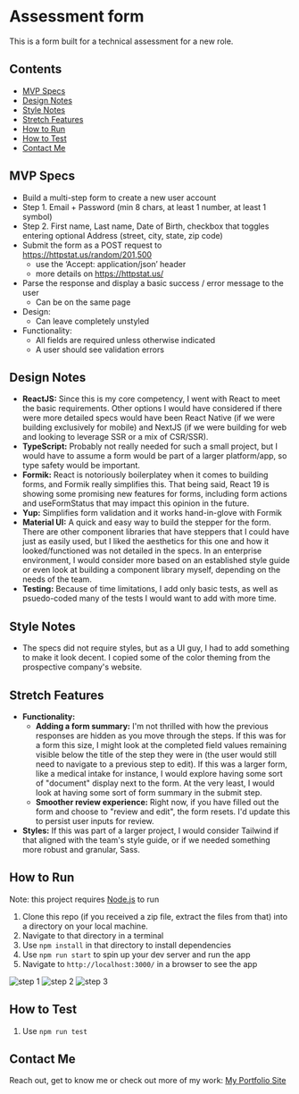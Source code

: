 # Assessment form
This is a form built for a technical assessment for a new role.
## Contents
  - [MVP Specs](#mvp-specs)
  - [Design Notes](#design-notes)
  - [Style Notes](#style-notes)
  - [Stretch Features](#stretch-features)
  - [How to Run](#how-to-run)
  - [How to Test](#how-to-test)
  - [Contact Me](#contact-me)

## MVP Specs
* Build a multi-step form to create a new user account
* Step 1. Email + Password (min 8 chars, at least 1 number, at least 1 symbol)
* Step 2. First name, Last name, Date of Birth, checkbox that toggles entering optional Address (street, city, state, zip code)
* Submit the form as a POST request to https://httpstat.us/random/201,500
  * use the ‘Accept: application/json’ header
  * more details on https://httpstat.us/
* Parse the response and display a basic success / error message to the user
  * Can be on the same page
* Design:
  * Can leave completely unstyled
* Functionality:
  * All fields are required unless otherwise indicated
  * A user should see validation errors


## Design Notes
* **ReactJS:**  Since this is my core competency, I went with React to meet the basic requirements.  Other options I would have considered if there were more detailed specs would have been React Native (if we were building exclusively for mobile) and NextJS (if we were building for web and looking to leverage SSR or a mix of CSR/SSR).
* **TypeScript:** Probably not really needed for such a small project, but I would have to assume a form would be part of a larger platform/app, so type safety would be important.
* **Formik:**  React is notoriously boilerplatey when it comes to building forms, and Formik really simplifies this.  That being said, React 19 is showing some promising new features for forms, including form actions and useFormStatus that may impact this opinion in the future.
* **Yup:**  Simplifies form validation and it works hand-in-glove with Formik
* **Material UI:** A quick and easy way to build the stepper for the form.  There are other component libraries that have steppers that I could have just as easily used, but I liked the aesthetics for this one and how it looked/functioned was not detailed in the specs.  In an enterprise environment, I would consider more based on an established style guide or even look at building a component library myself, depending on the needs of the team.
* **Testing:** Because of time limitations, I add only basic tests, as well as psuedo-coded many of the tests I would want to add with more time.

## Style Notes
* The specs did not require styles, but as a UI guy, I had to add something to make it look decent.  I copied some of the color theming from the prospective company's website.

## Stretch Features
* **Functionality:** 
  * **Adding a form summary:**  I'm not thrilled with how the previous responses are hidden as you move through the steps.  If this was for a form this size, I might look at the completed field values remaining visible below the title of the step they were in (the user would still need to navigate to a previous step to edit).  If this was a larger form, like a medical intake for instance, I would explore having some sort of "document" display next to the form.  At the very least, I would look at having some sort of form summary in the submit step.
  * **Smoother review experience:**  Right now, if you have filled out the form and choose to "review and edit", the form resets.  I'd update this to persist user inputs for review.
* **Styles:**  If this was part of a larger project, I would consider Tailwind if that aligned with the team's style guide, or if we needed something more robust and granular, Sass.


## How to Run
Note: this project requires [Node.js](https://nodejs.org/en/) to run
1. Clone this repo (if you received a zip file, extract the files from that) into a directory on your local machine.
2. Navigate to that directory in a terminal
3. Use `npm install` in that directory to install dependencies
4. Use `npm run start` to spin up your dev server and run the app
5. Navigate to `http://localhost:3000/` in a browser to see the app

![step 1](./src/images/Step1.png)
![step 2](./src/images/Step2.png)
![step 3](./src/images/Step3.png)

## How to Test
1. Use `npm run test`

## Contact Me
Reach out, get to know me or check out more of my work:  [My Portfolio Site](https://jamesespy.com/)